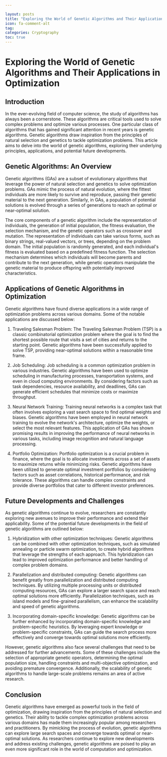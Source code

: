 ```yaml
---

layout: posts
title: "Exploring the World of Genetic Algorithms and Their Applications in Optimization"
icon: fa-comment-alt
tag:      
categories: Cryptography
toc: true
---
```




# Exploring the World of Genetic Algorithms and Their Applications in Optimization

## Introduction

In the ever-evolving field of computer science, the study of algorithms has always been a cornerstone. These algorithms are critical tools used to solve complex problems and optimize various processes. One particular class of algorithms that has gained significant attention in recent years is genetic algorithms. Genetic algorithms draw inspiration from the principles of natural selection and genetics to tackle optimization problems. This article aims to delve into the world of genetic algorithms, exploring their underlying principles, applications, and potential future developments.

## Genetic Algorithms: An Overview

Genetic algorithms (GAs) are a subset of evolutionary algorithms that leverage the power of natural selection and genetics to solve optimization problems. GAs mimic the process of natural evolution, where the fittest individuals are more likely to survive and reproduce, passing their genetic material to the next generation. Similarly, in GAs, a population of potential solutions is evolved through a series of generations to reach an optimal or near-optimal solution.

The core components of a genetic algorithm include the representation of individuals, the generation of initial population, the fitness evaluation, the selection mechanism, and the genetic operators such as crossover and mutation. The representation of individuals can take various forms, such as binary strings, real-valued vectors, or trees, depending on the problem domain. The initial population is randomly generated, and each individual's fitness is evaluated based on a predefined fitness function. The selection mechanism determines which individuals will become parents and contribute to the next generation, while genetic operators manipulate the genetic material to produce offspring with potentially improved characteristics.

## Applications of Genetic Algorithms in Optimization

Genetic algorithms have found diverse applications in a wide range of optimization problems across various domains. Some of the notable applications are discussed below:

1. Traveling Salesman Problem: The Traveling Salesman Problem (TSP) is a classic combinatorial optimization problem where the goal is to find the shortest possible route that visits a set of cities and returns to the starting point. Genetic algorithms have been successfully applied to solve TSP, providing near-optimal solutions within a reasonable time frame.

2. Job Scheduling: Job scheduling is a common optimization problem in various industries. Genetic algorithms have been used to optimize scheduling in manufacturing processes, transportation systems, and even in cloud computing environments. By considering factors such as task dependencies, resource availability, and deadlines, GAs can generate efficient schedules that minimize costs or maximize throughput.

3. Neural Network Training: Training neural networks is a complex task that often involves exploring a vast search space to find optimal weights and biases. Genetic algorithms have been employed in neural network training to evolve the network's architecture, optimize the weights, or select the most relevant features. This application of GAs has shown promising results in improving the performance of neural networks in various tasks, including image recognition and natural language processing.

4. Portfolio Optimization: Portfolio optimization is a crucial problem in finance, where the goal is to allocate investments across a set of assets to maximize returns while minimizing risks. Genetic algorithms have been utilized to generate optimal investment portfolios by considering factors such as asset correlations, historical performance, and risk tolerance. These algorithms can handle complex constraints and provide diverse portfolios that cater to different investor preferences.

## Future Developments and Challenges

As genetic algorithms continue to evolve, researchers are constantly exploring new avenues to improve their performance and extend their applicability. Some of the potential future developments in the field of genetic algorithms are outlined below:

1. Hybridization with other optimization techniques: Genetic algorithms can be combined with other optimization techniques, such as simulated annealing or particle swarm optimization, to create hybrid algorithms that leverage the strengths of each approach. This hybridization can lead to improved optimization performance and better handling of complex problem domains.

2. Parallelization and distributed computing: Genetic algorithms can benefit greatly from parallelization and distributed computing techniques. By utilizing multiple processing units or distributed computing resources, GAs can explore a larger search space and reach optimal solutions more efficiently. Parallelization techniques, such as island models and fine-grained parallelism, can enhance the scalability and speed of genetic algorithms.

3. Incorporating domain-specific knowledge: Genetic algorithms can be further enhanced by incorporating domain-specific knowledge and problem-specific heuristics. By leveraging expert knowledge or problem-specific constraints, GAs can guide the search process more effectively and converge towards optimal solutions more efficiently.

However, genetic algorithms also face several challenges that need to be addressed for further advancements. Some of these challenges include the selection of appropriate genetic operators, determining the optimal population size, handling constraints and multi-objective optimization, and avoiding premature convergence. Additionally, the scalability of genetic algorithms to handle large-scale problems remains an area of active research.

## Conclusion

Genetic algorithms have emerged as powerful tools in the field of optimization, drawing inspiration from the principles of natural selection and genetics. Their ability to tackle complex optimization problems across various domains has made them increasingly popular among researchers and practitioners. By mimicking the process of evolution, genetic algorithms can explore large search spaces and converge towards optimal or near-optimal solutions. As researchers continue to explore new developments and address existing challenges, genetic algorithms are poised to play an even more significant role in the world of computation and optimization.